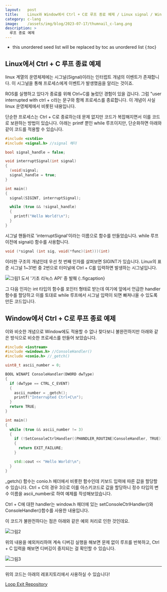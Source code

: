 ```yaml
---
layout:   post
title:    Linux와 Window에서 Ctrl + C로 루프 종료 예제 / Linux signal / Window conio
category: c-lang
image:    /assets/img/blog/2023-07-17/thumnail_c-lang.png
description: >
  루프 종료 예제
---
```


* this unordered seed list will be replaced by toc as unordered list
{:toc}

## Linux에서 Ctrl + C 루프 종료 예제
linux 계열의 운영체제에는 시그널(Signal)이라는 인터럽트 개념의 이벤트가 존재합니다. 이 시그널을 통해 프로세스에게 이벤트가 발생했음을 알리는 것이죠.​

ROS를 실행하고 있다가 종료를 위해 Ctrl+C를 눌렀던 경험이 있을 겁니다. 그럼 "user interrupted with ctrl + c라는 문구와 함께 프로세스를 종료합니다. 이 개념이 사실 linux 운영체제에서 비롯된 내용입니다.​

단순한 프로세스는 Ctrl + C로 종료하는데 문제 없지만 코드가 복잡해지면서 이를 코드로 보완하는 방법이 있습니다. 아래는 printf 뿐인 while 루프이지만, 단순화하면 아래와 같이 코드를 적용할 수 있습니다. 

~~~cpp
#include <cstdio>
#include <signal.h> //signal 헤더

bool signal_handle = false;

void interruptSignal(int signal)
{
  (void)signal;
  signal_handle = true;
}

int main()
{
  signal(SIGINT, interruptSignal);

  while (true && !signal_handle)
  {
    printf("Hello World!\n");
  }
}
~~~

시그널 핸들러로 'interruptSignal'이라는 이름으로 함수를 만들었습니다. while 루프 이전에 signal() 함수를 사용합니다. ​

~~~cpp
void (*signal (int sig, void(*func)(int)))(int) 
~~~

이러한 구조의 개념인데 우선 첫 번째 인자를 살펴보면 SIGINT가 있습니다.
Linux의 표준 시그널 1~31번 중 2번으로 터미널에 Ctrl + C를 입력하면 발생하는 시그널입니다.<br>

![그림1](https://github.com/BGAB0322/bgab.github.io/blob/main/assets/img/blog/2023-07-17/linux-signal_1.png?raw=true)
도서 '기초 리눅스 API' 중 발췌
{:.figcaption}

그 다음 인자는 int 타입의 함수를 포인터 형태로 받는데 여기에 앞에서 언급한 handler 함수를 할당하고 이를 토대로 while 루프에서 시그널 입력이 되면 빠져나올 수 있도록 만든 코드입니다.

## Window에서 Ctrl + C로 루프 종료 예제
이와 비슷한 개념으로 Window에도 적용할 수 없나 찾다보니 불완전하지만 아래와 같은 방식으로 비슷한 프로세스를 만들어 보았습니다.

~~~cpp
#include <iostream>
#include <windows.h> //ConsoleHandler()
#include <conio.h> //_getch()

uint8_t ascii_number = 0;

BOOL WINAPI ConsoleHandler(DWORD dwType)
{
  if (dwType == CTRL_C_EVENT)
  {
    ascii_number = _getch();
    printf("Interrupted Ctrl+C\n");
  }
  return TRUE;
}

int main()
{
  while (true && ascii_number != 3)
  {
    if (!SetConsoleCtrlHandler((PHANDLER_ROUTINE)ConsoleHandler, TRUE))
    {
      return EXIT_FAILURE;
    }

    std::cout << "Hello World!\n";
  }
}
~~~

_getch() 함수는 conio.h 헤더에서 비롯한 함수인데 키보드 입력에 따른 값을 할당할 수 있습니다. Ctrl + C의 경우 3으로 이를 아스키코드로 값을 할당하니 정수 타입의 변수 이름을 ascii_number로 하여 예제를 작성해보았습니다. 

Ctrl + C에 대한 handler는 window.h 헤더에 있는 setConsoleCtrlHandler()와 ConsoleHandler()함수를 사용한 내용입니다.

이 코드가 불완전하다는 점은 아래와 같은 예외 처리로 인한 것인데요. 

![그림2](https://github.com/BGAB0322/bgab.github.io/blob/main/assets/img/blog/2023-07-17/linux-signal_2.png?raw=true)

위의 내용을 예외처리하여 계속 디버깅 실행을 해보면 문제 없이 루프를 반복하고, Ctrl + C 입력을 해보면 디버깅이 중지되는 걸 확인할 수 있습니다.

![그림3](https://github.com/BGAB0322/bgab.github.io/blob/main/assets/img/blog/2023-07-17/linux-signal_3.png?raw=true)

---

위의 코드는 아래의 레포지토리에서 사용하실 수 있습니다!

[Loop Exit Repository](https://github.com/BGAB0322/loop_exit_simple_code "loop exit 레포지토리")
